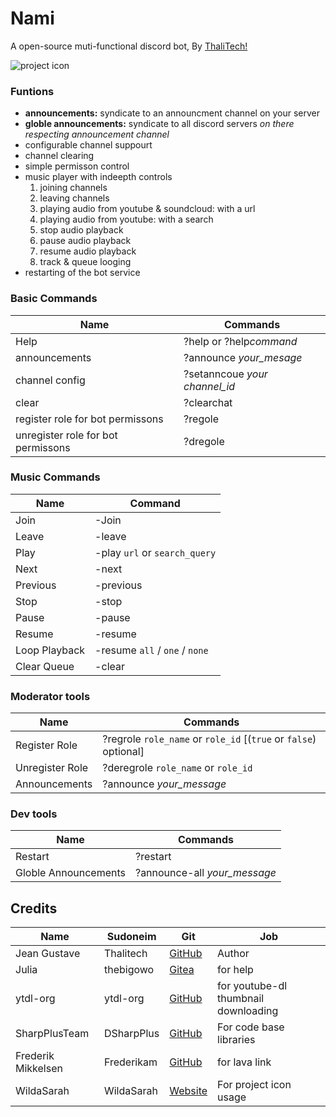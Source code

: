 Nami
====

A open-source muti-functional discord bot, By
[ThaliTech!](https://github.com/Thalitech)

![project
icon](https://lh3.googleusercontent.com/unoSpaCucmcpm4JSOuGLHYJIcgj2xYUxoZ-vY6rGuByT4QOjvnfBr1BTFgqh5dnXVNRNa3HDN0p27B8McN9o52_xmVWFKir8Mp6RnfP5_jUM6bXFvgtZB4qQy9zbNvMjd9KDQHeevhGJClICZ3UnFkYq4ypBT7bL-xnlbPIkb1RVMWYvXdBX0qyWeFlXnrxtSaJTaM0uZX85XXJikzKKcsOHaTX2ua5izGTwyfFS_yrvI6mhkwXyQLdC1wWnp2Ky12vVsP64MT5REnR_hWATjRZvGv5wdSQyZVvPbxkHvfHxZjhxPJ1Tf5pbMBAtdE360qHenEZ-Vz6jnLpDktHe3pB8nPp9-tHq-jxrG2pSAIEFfpflm2NTIw6KEja-TgkFFU5QBi60jONBA6RKeCOV16aq1CQ7o78fukNj0mg12RmRIYfBUD1KJnlSpLsMG1HKh-PHBIX4xSIahFFraHwlTm15FTqAWHMjInX8zYbBZlO2r9PyoluhOpiVEpvtY9UH9NWAh5MaeFIJOn50xNzgTd6D4I5Yb4QHQNxyDccbNMQnLgXmb2K2r0Vtf2ehj3xnPUDtl59ObmNqFG-PzWbZQ_SXuKBVDfZTYn1V9vHPNVYAtERdgTwzrW0QSXORL43-kuHU9fpJglPvjEPNpTeGjt5hHgmPi49bfikFjLP4CuEwxvC1_ylcepXzgLbqSaQ=w958-h562-no?authuser=0)

### Funtions

-   **announcements:** syndicate to an announcment channel on your
    server
-   **globle announcements:** syndicate to all discord servers *on there
    respecting announcement channel*
-   configurable channel suppourt
-   channel clearing
-   simple permisson control
-   music player with indeepth controls
    1.  joining channels
    2.  leaving channels
    3.  playing audio from youtube & soundcloud: with a url
    4.  playing audio from youtube: with a search
    5.  stop audio playback
    6.  pause audio playback
    7.  resume audio playback
    8.  track & queue looging
-   restarting of the bot service

### Basic Commands

  Name                                | Commands
  ------------------------------------| --------------------------------
  Help                                | ?help or ?help*command*
  announcements                       | ?announce *your_mesage*
  channel config                      | ?setanncoue *your channel_id*
  clear                               | ?clearchat
  register role for bot permissons    | ?regole
  unregister role for bot permissons  | ?dregole

### Music Commands

  Name           | Command
  ---------------| --------------------------------------
  Join           | -Join
  Leave          | -leave
  Play           | -play `url` or `search_query`
  Next           | -next
  Previous       | -previous
  Stop           | -stop
  Pause          | -pause
  Resume         | -resume
  Loop Playback  | -resume `all` / `one` / `none`
  Clear Queue    | -clear

### Moderator tools

Name            | Commands
----------------|-----------------------------------
Register Role   | ?regrole `role_name` or `role_id` [(`true` or `false`) optional]
Unregister Role | ?deregrole `role_name` or `role_id`
Announcements	| ?announce *your_message*

### Dev tools

  Name                   |Commands
  ---------------------- |-------------------------------
  Restart                |?restart
  Globle Announcements   |?announce-all *your\_message*

Credits
-------

  Name                | Sudoneim    | Git       | Job
  --------------------| ------------| --------- | --------------------------------------
  Jean Gustave        | Thalitech   | [GitHub](https://github.com/Thalitech/)  | Author
  Julia               | thebigowo   | [Gitea](https://gitea.thebigowo.xyz/julia)   | for help
  ytdl-org            | ytdl-org    | [GitHub](https://github.com/ytdl-org/)  | for youtube-dl thumbnail downloading
  SharpPlusTeam       | DSharpPlus  | [GitHub](https://github.com/DSharpPlus/)  | For code base libraries
  Frederik Mikkelsen  | Frederikam  | [GitHub](https://github.com/Frederikam)  | for lava link
  WildaSarah          | WildaSarah  | [Website](https://artistsnclients.com/slots/68822-cute-anime-icons) | For project icon usage


